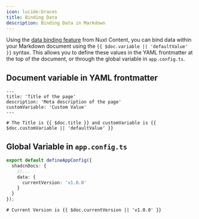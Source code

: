 ```yaml
---
icon: lucide:braces
title: Binding Data
description: Binding Data in Markdown
---
```


Using the [data binding feature](https://content.nuxt.com/docs/files/markdown#binding-data-in-markdown) from Nuxt Content, you can bind data within your Markdown document using the `{{ $doc.variable || 'defaultValue' }}` syntax. This allows you to define these values in the YAML frontmatter at the top of the document, or through the global variable in `app.config.ts`.

## Document variable in YAML frontmatter

```mdc [example.md]
---
title: 'Title of the page'
description: 'Meta description of the page'
customVariable: 'Custom Value'
---

# The Title is {{ $doc.title }} and customVariable is {{ $doc.customVariable || 'defaultValue' }}

```

## Global Variable in `app.config.ts`

```typescript [app.config.ts]
export default defineAppConfig({
  shadcnDocs: {
    //...
    data: {
      currentVersion: 'v1.0.0'
    }
  }
});
```

```mdc [example.md]
# Current Version is {{ $doc.currentVersion || 'v1.0.0' }}
```

